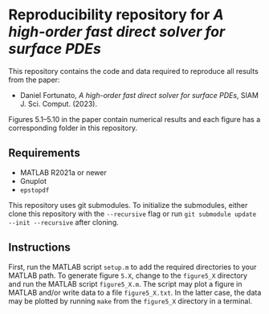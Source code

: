 # Reproducibility repository for *A high-order fast direct solver for surface PDEs*

This repository contains the code and data required to reproduce all results from the paper:

- Daniel Fortunato, *A high-order fast direct solver for surface PDEs*, SIAM J. Sci. Comput. (2023).

Figures 5.1&ndash;5.10 in the paper contain numerical results and each figure has a corresponding folder in this repository.

## Requirements

- MATLAB R2021a or newer
- Gnuplot
- `epstopdf`

This repository uses git submodules. To initialize the submodules, either clone this repository with the `--recursive` flag or run `git submodule update --init --recursive` after cloning.

## Instructions

First, run the MATLAB script `setup.m` to add the required directories to your MATLAB path. To generate figure `5.X`, change to the `figure5_X` directory and run the MATLAB script `figure5_X.m`. The script may plot a figure in MATLAB and/or write data to a file `figure5_X.txt`. In the latter case, the data may be plotted by running `make` from the `figure5_X` directory in a terminal.
